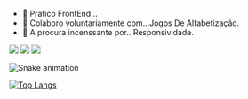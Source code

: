 - 🌱 Pratico FrontEnd...
- 👯 Colaboro voluntariamente com...Jogos De Alfabetização.
- 🤔 A procura incenssante por...Responsividade.

<div> 
  <a href="https://www.youtube.com/channel/UCfEsOEx_t6hiIms8HzttxOw/featured" target="_blank"><img src="https://img.shields.io/badge/YouTube-FF0000?style=for-the-badge&logo=youtube&logoColor=white" target="_blank"></a>
  <a href="https://www.instagram.com/mqjogos" target="_blank"><img src="https://img.shields.io/badge/-Instagram-%23E4405F?style=for-the-badge&logo=instagram&logoColor=white" target="_blank"></a>
  <a href="https://www.linkedin.com/in/debora-inocencio/" target="_blank"><img src="https://img.shields.io/badge/-LinkedIn-%230077B5?style=for-the-badge&logo=linkedin&logoColor=white" target="_blank"></a> 
  
</div>

![Snake animation](https://github.com/mqjogos/mqjogos/blob/output/github-contribution-grid-snake.svg)

[![Top Langs](https://github-readme-stats.vercel.app/api/top-langs/?username=mqjogos&langs_count=8)](https://github.com/mqjogos/github-readme-stats)






